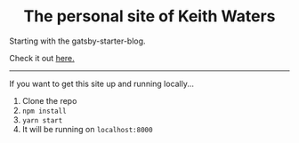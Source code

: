 <h1 align="center">
  The personal site of Keith Waters
</h1>

Starting with the gatsby-starter-blog. 

Check it out [here.](https://www.gatsbyjs.org/starters/gatsbyjs/gatsby-starter-blog/)

<hr/>

If you want to get this site up and running locally...

1. Clone the repo
2. `npm install`
3. `yarn start`
4. It will be running on `localhost:8000`